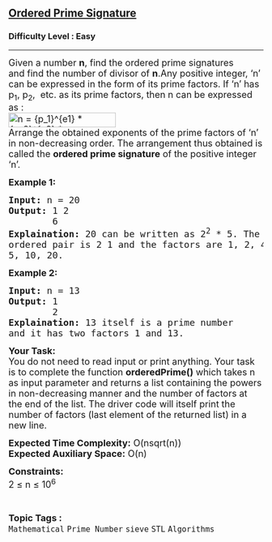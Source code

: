 <h2><a href="https://www.geeksforgeeks.org/problems/ordered-prime-signature3247/1?page=1&category=sieve&status=unsolved&sortBy=difficulty">Ordered Prime Signature</a></h2><h3>Difficulty Level : Easy</h3><hr><div class="problems_problem_content__Xm_eO"><p><span style="font-size:18px">Given a number <strong>n</strong>, find the ordered prime signatures and&nbsp;find the number of divisor of&nbsp;<strong>n</strong>.Any positive integer, ‘n’ can be expressed in the form of its prime factors. If ‘n’ has p<sub>1</sub>, p<sub>2</sub>, &nbsp;etc. as its prime factors, then n can be expressed as :<br>
<img alt="n = {p_1}^{e1} * {p_2}^{e2} * ..." src="https://www.geeksforgeeks.org/wp-content/ql-cache/quicklatex.com-bd76dd88135372d3da515ba860151eaf_l3.svg" style="height:29px; width:212px" title="Rendered by QuickLaTeX.com"><br>
Arrange the obtained exponents of the prime factors of ‘n’ in non-decreasing order. The arrangement thus obtained is called the&nbsp;<strong>ordered prime signature</strong>&nbsp;of the positive integer ‘n’.</span></p>

<p><strong><span style="font-size:18px">Example 1:</span></strong></p>

<pre><span style="font-size:18px"><strong>Input:</strong> n = 20
<strong>Output:</strong> 1 2
        6
<strong>Explaination:</strong> 20 can be written as 2<sup>2</sup> * 5. The 
ordered pair is 2 1 and the factors are 1, 2, 4, 
5, 10, 20.</span></pre>

<p><strong><span style="font-size:18px">Example 2:</span></strong></p>

<pre><span style="font-size:18px"><strong>Input:</strong> n = 13
<strong>Output:</strong> 1
        2
<strong>Explaination:</strong> 13 itself is a prime number 
and it has two factors 1 and 13.</span></pre>

<p><span style="font-size:18px"><strong>Your Task:</strong><br>
You do not need to read input or print anything. Your task is to complete the function <strong>orderedPrime()</strong> which takes n as input parameter and returns a list containing the powers in non-decreasing manner and the number of factors at the end of the list. The driver code will itself print the number of factors (last element of the returned list) in a new line.</span></p>

<p><span style="font-size:18px"><strong>Expected Time&nbsp;Complexity:</strong> O(nsqrt(n))<br>
<strong>Expected Auxiliary Space:</strong> O(n)</span></p>

<p><span style="font-size:18px"><strong>Constraints:</strong><br>
2 ≤ n ≤ 10<sup>6</sup>&nbsp;&nbsp;</span></p>
</div><br><p><span style=font-size:18px><strong>Topic Tags : </strong><br><code>Mathematical</code>&nbsp;<code>Prime Number</code>&nbsp;<code>sieve</code>&nbsp;<code>STL</code>&nbsp;<code>Algorithms</code>&nbsp;